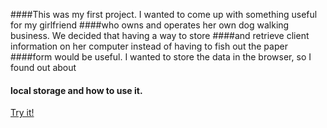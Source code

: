 ####This was my first project. I wanted to come up with something useful for my girlfriend
####who owns and operates her own dog walking business. We decided that having a way to store
####and retrieve client information on her computer instead of having to fish out the paper
####form would be useful. I wanted to store the data in the browser, so I found out about
#### local storage and how to use it.

[Try it!](https://cdn.rawgit.com/jeffbell9/Dogstar-Client-Info/master)